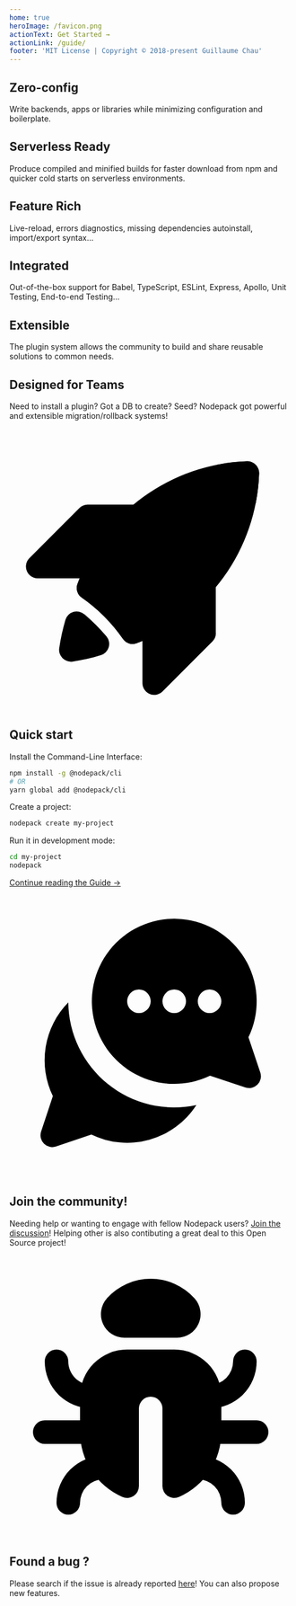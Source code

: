 ```yaml
---
home: true
heroImage: /favicon.png
actionText: Get Started →
actionLink: /guide/
footer: 'MIT License | Copyright © 2018-present Guillaume Chau'
---
```


<div class="features">
  <div class="feature">
    <h2>Zero-config</h2>
    <p>Write backends, apps or libraries while minimizing configuration and boilerplate.</p>
  </div>
  <div class="feature">
    <h2>Serverless Ready</h2>
    <p>Produce compiled and minified builds for faster download from npm and quicker cold starts on serverless environments.</p>
  </div>
  <div class="feature">
    <h2>Feature Rich</h2>
    <p>Live-reload, errors diagnostics, missing dependencies autoinstall, import/export syntax...</p>
  </div>
  <div class="feature">
    <h2>Integrated</h2>
    <p>Out-of-the-box support for Babel, TypeScript, ESLint, Express, Apollo, Unit Testing, End-to-end Testing...</p>
  </div>
  <div class="feature">
    <h2>Extensible</h2>
    <p>The plugin system allows the community to build and share reusable solutions to common needs.</p>
  </div>
  <div class="feature">
    <h2>Designed for Teams</h2>
    <p>Need to install a plugin? Got a DB to create? Seed? Nodepack got powerful and extensible migration/rollback systems!</p>
  </div>
</div>

<svg xmlns="http://www.w3.org/2000/svg" viewBox="0 0 24 24" class="rui-icon hero-icon icon-launch"><path class="secondary" d="M6.64 6.46h7.07a1 1 0 0 1 .7 1.71l-4.24 4.24a1 1 0 0 1-.7.3H2.38A1 1 0 0 1 1.7 11l4.24-4.24a1 1 0 0 1 .7-.3zm10.9 10.9a1 1 0 0 1-.3.71L13 22.31a1 1 0 0 1-1.7-.7v-7.07a1 1 0 0 1 .29-.71l4.24-4.24a1 1 0 0 1 1.7.7v7.07z"/><path class="primary" d="M5.78 13.19a15.94 15.94 0 0 1 14.39-10.4 1 1 0 0 1 1.04 1.04 15.94 15.94 0 0 1-10.4 14.39 1 1 0 0 1-1.17-.37 14.1 14.1 0 0 0-3.5-3.5 1 1 0 0 1-.36-1.16zm.59 2.57a16.2 16.2 0 0 1 1.87 1.87 1 1 0 0 1-.47 1.6c-.79.25-1.6.42-2.4.54a1 1 0 0 1-1.14-1.13c.12-.82.3-1.62.53-2.41a1 1 0 0 1 1.6-.47z"/><path class="secondary" d="M7.23 10.26a19.04 19.04 0 0 1 6.5 6.51c-.92.58-1.9 1.07-2.92 1.45a1 1 0 0 1-1.17-.37 14.1 14.1 0 0 0-3.5-3.5 1 1 0 0 1-.36-1.16c.38-1.03.87-2 1.45-2.93zM17.62 3.1c.84-.17 1.7-.27 2.55-.3a1 1 0 0 1 1.04 1.04c-.03.86-.13 1.71-.3 2.55a19.2 19.2 0 0 0-3.29-3.29zm-3.91 7.2a2 2 0 1 1 2.83-2.83 2 2 0 0 1-2.83 2.83z"/></svg>

## Quick start

Install the Command-Line Interface:

``` bash
npm install -g @nodepack/cli
# OR
yarn global add @nodepack/cli
```

Create a project:

``` bash
nodepack create my-project
```

Run it in development mode:

```bash
cd my-project
nodepack
```

[Continue reading the Guide →](./guide/)

<svg xmlns="http://www.w3.org/2000/svg" viewBox="0 0 24 24" class="rui-icon hero-icon icon-chat-group"><path class="primary" d="M20.3 12.04l1.01 3a1 1 0 0 1-1.26 1.27l-3.01-1a7 7 0 1 1 3.27-3.27zM11 10a1 1 0 1 0 0-2 1 1 0 0 0 0 2zm3 0a1 1 0 1 0 0-2 1 1 0 0 0 0 2zm3 0a1 1 0 1 0 0-2 1 1 0 0 0 0 2z"/><path class="secondary" d="M15.88 17.8a7 7 0 0 1-8.92 2.5l-3 1.01a1 1 0 0 1-1.27-1.26l1-3.01A6.97 6.97 0 0 1 5 9.1a9 9 0 0 0 10.88 8.7z"/></svg>

## Join the community!

Needing help or wanting to engage with fellow Nodepack users? [Join the discussion](https://spectrum.chat/nodepack)! Helping other is also contibuting a great deal to this Open Source project!

<svg xmlns="http://www.w3.org/2000/svg" viewBox="0 0 24 24" class="rui-icon hero-icon icon-bug"><path class="secondary" d="M3 9a1 1 0 1 1 2 0c0 1.1.9 2 2 2h1v2H7a4 4 0 0 1-4-4zm18 0a4 4 0 0 1-4 4h-1v-2h1a2 2 0 0 0 2-2 1 1 0 0 1 2 0zM4 21a4 4 0 0 1 4-4h1v2H8a2 2 0 0 0-2 2 1 1 0 0 1-2 0zm-1-7h4a1 1 0 0 1 0 2H3a1 1 0 0 1 0-2zm14 0h4a1 1 0 0 1 0 2h-4a1 1 0 0 1 0-2zm3 7a1 1 0 0 1-2 0 2 2 0 0 0-2-2h-1v-2h1a4 4 0 0 1 4 4zM8.27 3.67a5 5 0 0 1 7.46 0A2 2 0 0 1 14.23 7H9.77a2 2 0 0 1-1.49-3.33z"/><path class="primary" d="M13 19.58V13a1 1 0 0 0-2 0v6.58a1 1 0 0 1-1.4.92A6 6 0 0 1 6 15v-3a4 4 0 0 1 4-4h4a4 4 0 0 1 4 4v3a6 6 0 0 1-3.6 5.5 1 1 0 0 1-1.4-.92z"/></svg>

## Found a bug ?

Please search if the issue is already reported [here](https://github.com/Akryum/nodepack/issues)! You can also propose new features.
